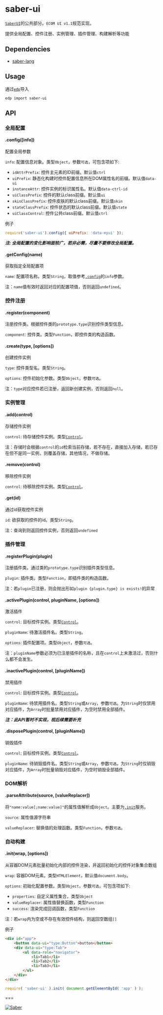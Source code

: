 # saber-ui

[`SaberUI`](https://github.com/ecomfe/saber-ui)的公共部分。`ECOM UI v1.1`规范实现。

提供全局配置、控件注册、实例管理、插件管理、构建解析等功能


## Dependencies

+ [saber-lang](https://github.com/ecomfe/saber-lang)


## Usage

通过[`edp`](https://github.com/ecomfe/edp)导入

	edp import saber-ui


## API

### 全局配置

#### .config([info])

配置全局参数

`info`: 配置信息对象。类型`Object`，参数`可选`，可包含项如下:

+ `idAttrPrefix`: 控件主元素的ID前缀。默认值`ctrl`
+ `uiPrefix`: 静态化构建时控件配置信息所在DOM属性名的前缀。默认值`data-ui`
+ `instanceAttr`: 控件实例的标识属性名。默认值`data-ctrl-id`
+ `uiClassPrefix`: 控件的默认class前缀。默认值`ui`
+ `skinClassPrefix`: 控件皮肤的默认class前缀。默认值`skin`
+ `stateClassPrefix`: 控件状态的默认class前缀。默认值`state`
+ `uiClassControl`: 控件公共class前缀。默认值`ctrl`

例子

```javascript
require('saber-ui').config({ uiPrefix: 'data-myui' });
```

***注: 全局配置的变化影响面较广，若非必需，尽量不要修改全局配置。***

#### .getConfig(name)

获取指定全局配置项

`name`: 配置项名称。类型`String`，取值参考[`.config`](#configinfo)的`info`参数。

注：`name`值有效时返回对应的配置项值，否则返回`undefined`。


### 控件注册

#### .register(component)

注册控件类。根据控件类的`prototype.type`识别控件类型信息。

`component`: 控件类。类型`Function`，即控件类的构造函数。

#### .create(type, [options])

创建控件实例

`type`: 控件类型名。类型`String`。

`options`: 控件初始化参数。类型`Object`，参数`可选`。

注：`type`对应控件若已注册，返回新创建实例，否则返回`null`。


### 实例管理

#### .add(control)

存储控件实例

`control`: 待存储控件实例。类型[`Control`](https://github.com/ecomfe/saber-control)。

注：存储时会根据`control`的`id`检索当前存储，若不存在，直接加入存储，若已存在但不是同一实例，则覆盖存储，其他情况，不做存储。

#### .remove(control)

移除控件实例

`control`: 待移除控件实例。类型[`Control`](https://github.com/ecomfe/saber-control)。

#### .get(id)

通过id获取控件实例

`id`: 欲获取的控件的id。类型`String`。

注：查询到则返回控件实例，否则返回`undefined`


### 插件管理

#### .registerPlugin(plugin)

注册插件类。通过类的`prototype.type`识别插件类型信息。

`plugin`: 插件类。类型`Function`，即插件类的构造函数。

注：若`plugin`已注册，则会抛出形如`plugin {plugin.type} is exists!`的异常

#### .activePlugin(control, pluginName, [options])

激活插件

`control`: 目标控件实例。类型[`Control`](https://github.com/ecomfe/saber-control)。

`pluginName`: 待激活插件名。类型`String`。

`options`: 插件配置项。类型`Object`，参数`可选`。

注：`pluginName`参数必须为已注册插件的名称，且在`control`上未激活过，否则什么都不会发生。

#### .inactivePlugin(control, [pluginName])

禁用插件

`control`: 目标控件实例。类型[`Control`](https://github.com/ecomfe/saber-control)。

`pluginName`: 待禁用插件名。类型`String`或`Array`，参数`可选`。为`String`时仅禁用对应插件，为`Array`时批量禁用对应插件，为空时禁用全部插件。

***注：此API暂时不实现，视后续需要补充***

#### .disposePlugin(control, [pluginName])

销毁插件

`control`: 目标控件实例。类型[`Control`](https://github.com/ecomfe/saber-control)。

`pluginName`: 待销毁插件名。类型`String`或`Array`，参数`可选`。为`String`时仅销毁对应插件，为`Array`时批量销毁对应插件，为空时销毁全部插件。


### DOM解析

#### .parseAttribute(source, [valueReplacer])

将`"name:value[;name:value]"`的属性值解析成`Object`。主要为[`.init`](#initwrap-options)服务。

`source`: 属性值源字符串

`valueReplacer`: 替换值的处理函数。类型`Function`，参数`可选`。


### 自动构建

#### .init(wrap, [options])

从容器DOM元素批量初始化内部的控件渲染，并返回初始化的控件对象集合数组

`wrap`: 容器DOM元素。类型`HTMLElement`，默认值`document.body`。

`options`: 初始化配置参数。类型`Object`，参数`可选`，可包含项如下:

+ `properties`: 自定义属性集合，类型`Object`
+ `valueReplacer`: 属性值替换函数，类型`Function`
+ `success`: 渲染完成回调函数，类型`Function`

注：若`wrap`内为空或不存在有效控件结构，则返回空数组`[]`

例子

```html
<div id="app">
	<button data-ui="type:Button">button</button>
	<div data-ui="type:Tab">
		<ul data-role="navigator">
			<li>Tab1</li>
			<li>Tab2</li>
			<li>Tab3</li>
		</ul>
	</div>
</div>
```
```javascript
require( 'saber-ui' ).init( document.getElementById( 'app' ) );
```

===

[![Saber](https://f.cloud.github.com/assets/157338/1485433/aeb5c72a-4714-11e3-87ae-7ef8ae66e605.png)](http://ecomfe.github.io/saber/)